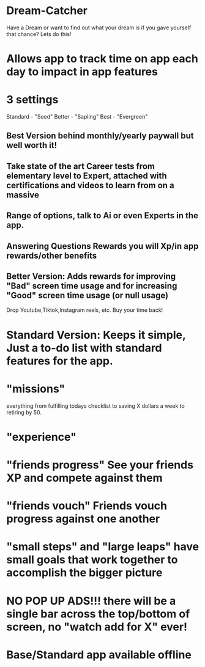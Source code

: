 # Dream-Catcher
Have a Dream or want to find out what your dream is if you gave yourself that chance? Lets do this!

# Allows app to track time on app each day to impact in app features
# 3 settings
Standard - "Seed"
Better - "Sapling"
Best - "Evergreen"

## Best Version behind monthly/yearly paywall but well worth it!
## Take state of the art Career tests from elementary level to Expert, attached with certifications and videos to learn from on a massive
## Range of options, talk to Ai or even Experts in the app. 
## Answering Questions Rewards you will Xp/in app rewards/other benefits

## Better Version: Adds rewards for improving "Bad" screen time usage and for increasing "Good" screen time usage (or null usage)
Drop Youtube,Tiktok,Instagram reels, etc. 
Buy your time back! 
# Standard Version: Keeps it simple, Just a to-do list with standard features for the app.
# "missions"
everything from fulfilling todays checklist to saving X dollars a week to retiring by 50.
# "experience"
# "friends progress" See your friends XP and compete against them
# "friends vouch" Friends vouch progress against one another
# "small steps" and "large leaps"  have small goals that work together to accomplish the bigger picture
# NO POP UP ADS!!! there will be a single bar across the top/bottom of screen, no "watch add for X" ever!
# Base/Standard app available offline
# 
